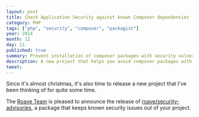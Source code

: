 ```yaml
---
layout: post
title: Check Application Security against known Composer dependencies' Vulnerabilities
category: PHP
tags: ["php", "security", "composer", "packagist"]
year: 2014
month: 12
day: 11
published: true
summary: Prevent installation of composer packages with security vulnerabilities 
description: A new project that helps you avoid composer packages with known security issues/vulnerabilities
tweet: 
---
```


<p>
    Since it's almost christmas, it's also time to release a new project that I've been 
    thinking of for quite some time.
</p>

<p>
    The <a href="https://twitter.com/RoaveTeam" target="_blank">Roave Team</a> is pleased to announce the release of
    <a href="https://github.com/Roave/SecurityAdvisories" target="_blank">roave/security-advisories</a>, a package
    that keeps known security issues out of your project.
</p>
